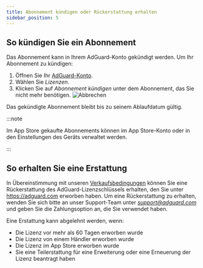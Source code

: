 ```yaml
---
title: Abonnement kündigen oder Rückerstattung erhalten
sidebar_position: 5
---
```


## So kündigen Sie ein Abonnement

Das Abonnement kann in Ihrem AdGuard-Konto gekündigt werden. Um Ihr Abonnement zu kündigen:

 1. Öffnen Sie Ihr [AdGuard-Konto](https://my.adguard.com/).
 1. Wählen Sie *Lizenzen*.
 1. Klicken Sie auf *Abonnement kündigen* unter dem Abonnement, das Sie nicht mehr benötigen. ![Abbrechen](https://cdn.adtidy.org/content/kb/ad_blocker/general/newaccount-cancel-sub.png)

 Das gekündigte Abonnement bleibt bis zu seinem Ablaufdatum gültig.

:::note

Im App Store gekaufte Abonnements können im App Store-Konto oder in den Einstellungen des Geräts verwaltet werden.

:::

## So erhalten Sie eine Erstattung

In Übereinstimmung mit unseren [Verkaufsbedingungen](https://adguard.com/terms-of-sale.html) können Sie eine Rückerstattung des AdGuard-Lizenzschlüssels erhalten, den Sie unter https://adguard.com erworben haben. Um eine Rückerstattung zu erhalten, wenden Sie sich bitte an unser Support-Team unter *support@adguard.com* und geben Sie die Zahlungsoption an, die Sie verwendet haben.

Eine Erstattung kann abgelehnt werden, wenn:

- Die Lizenz vor mehr als 60 Tagen erworben wurde
- Die Lizenz von einem Händler erworben wurde
- Die Lizenz im App Store erworben wurde
- Sie eine Teilerstattung für eine Erweiterung oder eine Erneuerung der Lizenz beantragt haben

